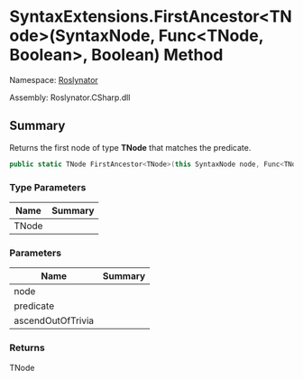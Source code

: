 # SyntaxExtensions\.FirstAncestor\<TNode>\(SyntaxNode, Func\<TNode, Boolean>, Boolean\) Method

Namespace: [Roslynator](../../README.md)

Assembly: Roslynator\.CSharp\.dll

## Summary

Returns the first node of type **TNode** that matches the predicate\.

```csharp
public static TNode FirstAncestor<TNode>(this SyntaxNode node, Func<TNode, bool> predicate = null, bool ascendOutOfTrivia = true) where TNode : Microsoft.CodeAnalysis.SyntaxNode
```

### Type Parameters

| Name | Summary |
| ---- | ------- |
| TNode | |

### Parameters

| Name | Summary |
| ---- | ------- |
| node | |
| predicate | |
| ascendOutOfTrivia | |

### Returns

TNode


